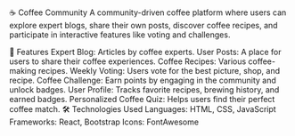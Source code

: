 ☕ Coffee Community
A community-driven coffee platform where users can explore expert blogs, share their own posts, discover coffee recipes, and participate in interactive features like voting and challenges.

🌟 Features
Expert Blog: Articles by coffee experts.
User Posts: A place for users to share their coffee experiences.
Coffee Recipes: Various coffee-making recipes.
Weekly Voting: Users vote for the best picture, shop, and recipe.
Coffee Challenge: Earn points by engaging in the community and unlock badges.
User Profile: Tracks favorite recipes, brewing history, and earned badges.
Personalized Coffee Quiz: Helps users find their perfect coffee match.
🛠️ Technologies Used
Languages: HTML, CSS, JavaScript
Frameworks: React, Bootstrap
Icons: FontAwesome
